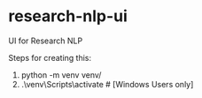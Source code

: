 # research-nlp-ui
UI for Research NLP

Steps for creating this:

1. python -m venv venv/
2. .\venv\Scripts\activate #  [Windows Users only]